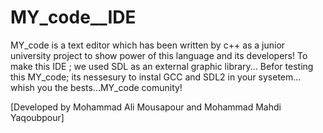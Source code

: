 # MY_code__IDE
MY_code is a text editor which has been written by c++ as a junior university project to show power of this language and its developers!
To make this IDE ; we used SDL as an external graphic library...
Befor testing this MY_code; its nessesury to instal GCC and SDL2 in your sysetem...
whish you the bests...MY_code comunity!



[Developed by Mohammad Ali Mousapour and Mohammad Mahdi Yaqoubpour]




